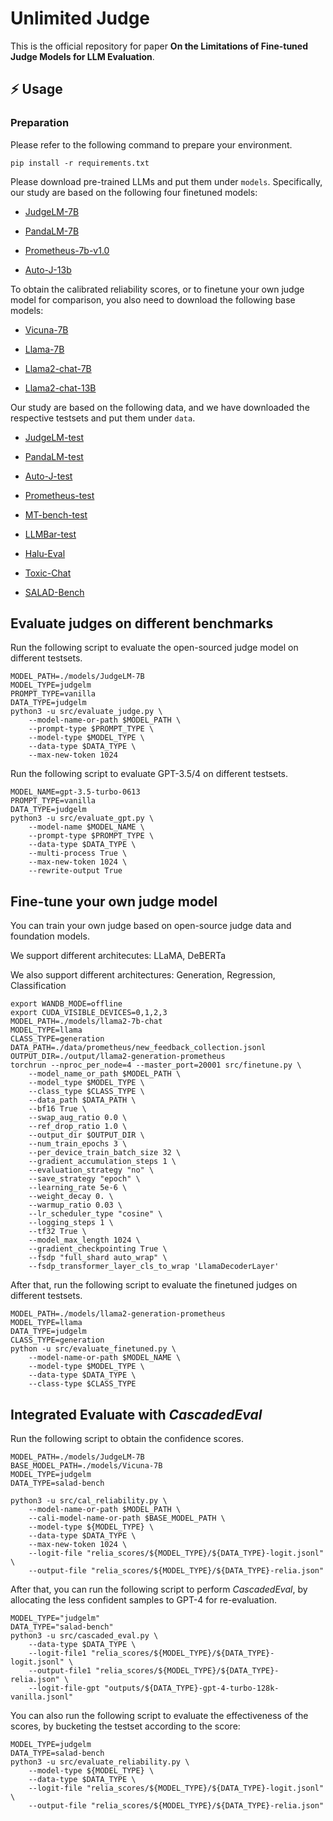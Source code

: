 # Unlimited Judge

This is the official repository for paper **On the Limitations of Fine-tuned Judge Models for LLM Evaluation**.

## ⚡️ Usage
### Preparation
Please refer to the following command to prepare your environment.

```shell
pip install -r requirements.txt
```
Please download pre-trained LLMs and put them under ``models``. Specifically, our study are based on the following four finetuned models:

* [JudgeLM-7B](https://huggingface.co/BAAI/JudgeLM-7B-v1.0)

* [PandaLM-7B](https://huggingface.co/WeOpenML/PandaLM-7B-v1)

* [Prometheus-7b-v1.0](https://huggingface.co/kaist-ai/prometheus-7b-v1.0)

* [Auto-J-13b](https://huggingface.co/GAIR/autoj-13b)

To obtain the calibrated reliability scores, or to finetune your own judge model for comparison, you also need to download the following base models:

* [Vicuna-7B](https://huggingface.co/lmsys/vicuna-7b-v1.3)

* [Llama-7B](https://huggingface.co/huggyllama/llama-7b)

* [Llama2-chat-7B](https://huggingface.co/meta-llama/Llama-2-7b-chat-hf)

* [Llama2-chat-13B](https://huggingface.co/meta-llama/Llama-2-13b-chat-hf)

Our study are based on the following data, and we have downloaded the respective testsets and put them under ``data``. 

* [JudgeLM-test](https://huggingface.co/datasets/BAAI/JudgeLM-100K/)

* [PandaLM-test](https://github.com/WeOpenML/PandaLM/blob/main/data/testset-v1.json)

* [Auto-J-test](https://github.com/GAIR-NLP/auto-j/blob/main/data/test/testdata_pairwise.jsonl)

* [Prometheus-test](https://github.com/kaistAI/prometheus/blob/main/evaluation/benchmark/data)

* [MT-bench-test](https://huggingface.co/datasets/lmsys/mt_bench_human_judgments)

* [LLMBar-test](https://github.com/princeton-nlp/LLMBar/tree/main/Dataset/LLMBar)

* [Halu-Eval](https://github.com/RUCAIBox/HaluEval/tree/main/data)

* [Toxic-Chat](https://huggingface.co/datasets/lmsys/toxic-chat)

* [SALAD-Bench](https://huggingface.co/datasets/OpenSafetyLab/Salad-Data)

## Evaluate judges on different benchmarks

Run the following script to evaluate the open-sourced judge model on different testsets.

```shell
MODEL_PATH=./models/JudgeLM-7B
MODEL_TYPE=judgelm
PROMPT_TYPE=vanilla
DATA_TYPE=judgelm
python3 -u src/evaluate_judge.py \
    --model-name-or-path $MODEL_PATH \
    --prompt-type $PROMPT_TYPE \
    --model-type $MODEL_TYPE \
    --data-type $DATA_TYPE \
    --max-new-token 1024
```

Run the following script to evaluate GPT-3.5/4 on different testsets.

```shell
MODEL_NAME=gpt-3.5-turbo-0613
PROMPT_TYPE=vanilla
DATA_TYPE=judgelm
python3 -u src/evaluate_gpt.py \
    --model-name $MODEL_NAME \
    --prompt-type $PROMPT_TYPE \
    --data-type $DATA_TYPE \
    --multi-process True \
    --max-new-token 1024 \
    --rewrite-output True
```

## Fine-tune your own judge model
You can train your own judge based on open-source judge data and foundation models.

We support different architecutes: LLaMA, DeBERTa

We also support different architectures: Generation, Regression, Classification

```shell
export WANDB_MODE=offline
export CUDA_VISIBLE_DEVICES=0,1,2,3
MODEL_PATH=./models/llama2-7b-chat
MODEL_TYPE=llama
CLASS_TYPE=generation
DATA_PATH=./data/prometheus/new_feedback_collection.jsonl
OUTPUT_DIR=./output/llama2-generation-prometheus
torchrun --nproc_per_node=4 --master_port=20001 src/finetune.py \
    --model_name_or_path $MODEL_PATH \
    --model_type $MODEL_TYPE \
    --class_type $CLASS_TYPE \
    --data_path $DATA_PATH \
    --bf16 True \
    --swap_aug_ratio 0.0 \
    --ref_drop_ratio 1.0 \
    --output_dir $OUTPUT_DIR \
    --num_train_epochs 3 \
    --per_device_train_batch_size 32 \
    --gradient_accumulation_steps 1 \
    --evaluation_strategy "no" \
    --save_strategy "epoch" \
    --learning_rate 5e-6 \
    --weight_decay 0. \
    --warmup_ratio 0.03 \
    --lr_scheduler_type "cosine" \
    --logging_steps 1 \
    --tf32 True \
    --model_max_length 1024 \
    --gradient_checkpointing True \
    --fsdp "full_shard auto_wrap" \
    --fsdp_transformer_layer_cls_to_wrap 'LlamaDecoderLayer'
```

After that, run the following script to evaluate the finetuned judges on different testsets.

```shell
MODEL_PATH=./models/llama2-generation-prometheus
MODEL_TYPE=llama
DATA_TYPE=judgelm
CLASS_TYPE=generation
python -u src/evaluate_finetuned.py \
    --model-name-or-path $MODEL_NAME \
    --model-type $MODEL_TYPE \
    --data-type $DATA_TYPE \
    --class-type $CLASS_TYPE
```


## Integrated Evaluate with *CascadedEval*
Run the following script to obtain the confidence scores.

```shell
MODEL_PATH=./models/JudgeLM-7B
BASE_MODEL_PATH=./models/Vicuna-7B
MODEL_TYPE=judgelm
DATA_TYPE=salad-bench

python3 -u src/cal_reliability.py \
    --model-name-or-path $MODEL_PATH \
    --cali-model-name-or-path $BASE_MODEL_PATH \
    --model-type ${MODEL_TYPE} \
    --data-type $DATA_TYPE \
    --max-new-token 1024 \
    --logit-file "relia_scores/${MODEL_TYPE}/${DATA_TYPE}-logit.jsonl" \
    --output-file "relia_scores/${MODEL_TYPE}/${DATA_TYPE}-relia.json"

```

After that, you can run the following script to perform *CascadedEval*, by allocating the less confident samples to GPT-4 for re-evaluation.

```shell
MODEL_TYPE="judgelm"
DATA_TYPE="salad-bench"
python3 -u src/cascaded_eval.py \
    --data-type $DATA_TYPE \
    --logit-file1 "relia_scores/${MODEL_TYPE}/${DATA_TYPE}-logit.jsonl" \
    --output-file1 "relia_scores/${MODEL_TYPE}/${DATA_TYPE}-relia.json" \
    --logit-file-gpt "outputs/${DATA_TYPE}-gpt-4-turbo-128k-vanilla.jsonl"
```

You can also run the following script to evaluate the effectiveness of the scores, by bucketing the testset according to the score:

```shell
MODEL_TYPE=judgelm
DATA_TYPE=salad-bench
python3 -u src/evaluate_reliability.py \
    --model-type ${MODEL_TYPE} \
    --data-type $DATA_TYPE \
    --logit-file "relia_scores/${MODEL_TYPE}/${DATA_TYPE}-logit.jsonl" \
    --output-file "relia_scores/${MODEL_TYPE}/${DATA_TYPE}-relia.json"
```

